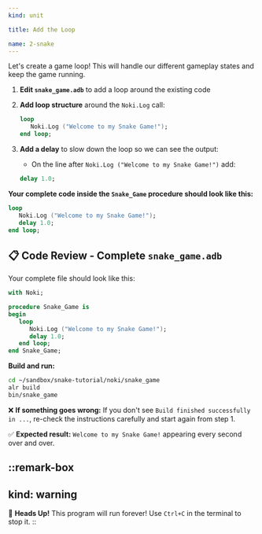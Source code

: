 ```yaml
---
kind: unit

title: Add the Loop

name: 2-snake
---
```


Let's create a game loop! This will handle our different gameplay states and keep the game running.

1. **Edit `snake_game.adb`** to add a loop around the existing code

2. **Add loop structure** around the `Noki.Log` call:
   ```ada
   loop
      Noki.Log ("Welcome to my Snake Game!");
   end loop;
   ```

3. **Add a delay** to slow down the loop so we can see the output:
   - On the line after `Noki.Log ("Welcome to my Snake Game!")` add:
   ```ada
   delay 1.0;
   ```

**Your complete code inside the `Snake_Game` procedure should look like this:**
```ada
loop
   Noki.Log ("Welcome to my Snake Game!");
   delay 1.0;
end loop;
```

## 📋 **Code Review - Complete `snake_game.adb`**

Your complete file should look like this:

```ada
with Noki;

procedure Snake_Game is
begin
   loop
      Noki.Log ("Welcome to my Snake Game!");
      delay 1.0;
   end loop;
end Snake_Game;
```

**Build and run:**
```bash
cd ~/sandbox/snake-tutorial/noki/snake_game
alr build
bin/snake_game
```

❌ **If something goes wrong:** If you don't see `Build finished successfully in ...`, re-check the instructions carefully and start again from step 1.

✅ **Expected result:** `Welcome to my Snake Game!` appearing every second over and over.

::remark-box
---
kind: warning
---
🤯 **Heads Up!** This program will run forever! Use `Ctrl+C` in the terminal to stop it.
::